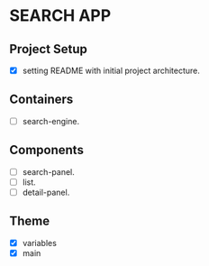 # SEARCH APP

## Project Setup

- [x] setting README with initial project architecture.

## Containers

- [ ] search-engine.

## Components

- [ ] search-panel.
- [ ] list.
- [ ] detail-panel.

## Theme

- [x] variables
- [x] main
